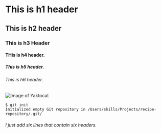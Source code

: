 # This is h1 header
## This is h2 header
### This is h3 Header
#### THis is h4 header.
##### This is h5 header.
###### This is h6 header.






![Image of Yaktocat](https://octodex.github.com/images/yaktocat.png)


```
$ git init
Initialized empty Git repository in /Users/skills/Projects/recipe-repository/.git/
```



###### I just add six lines that contain six headers.
